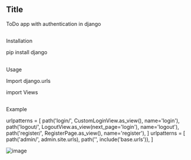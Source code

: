 ## Title
ToDo app with authentication in django



##
Installation

pip install django

##
Usage

Import django.urls

import Views




##
Example

urlpatterns = [
    path('login/', CustomLoginView.as_view(), name='login'),
    path('logout/', LogoutView.as_view(next_page='login'), name='logout'),
    path('register/', RegisterPage.as_view(), name='register'),
    ]
urlpatterns = [
    path('admin/', admin.site.urls),
    path('', include('base.urls')),
]    



![image](https://user-images.githubusercontent.com/79367834/149776401-0634b0fc-131c-4239-8bc6-9b2c8cd36d97.png)
